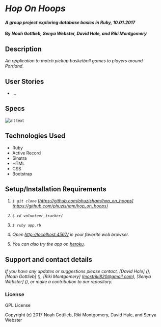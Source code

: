 # _Hop On Hoops_

#### _A group project exploring database basics in Ruby, 10.01.2017_

#### By _Noah Gottlieb, Senya Webster, David Hale, and Riki Montgomery_

## Description

_An application to match pickup basketball games to players around Portland._

## User Stories

* ...

## Specs

![alt text](... "Database tables")

## Technologies Used

* Ruby
* Active Record
* Sinatra
* HTML
* CSS
* Bootstrap

## Setup/Installation Requirements

1. _`$ git clone` [https://github.com/phuzisham/hop_on_hoops](https://github.com/phuzisham/hop_on_hoops)_

2. _`$ cd volunteer_tracker/`_

3. _`$ ruby app.rb`_

4. _Open [http://localhost:4567/](http://localhost:4567/) in your favorite web browser._

5. _You can also try the app on [heroku](https://...com/)._

## Support and contact details

_If you have any updates or suggestions please contact, [David Hale] (), [Noah Gottlieb] (), [Riki Montgomery] (mostriki820@gmail.com), [Senya Webster] (), or make a contribution to our repository._

### License

GPL License

Copyright (c) 2017 Noah Gottlieb, Riki Montgomery, David Hale, and Senya Webster

